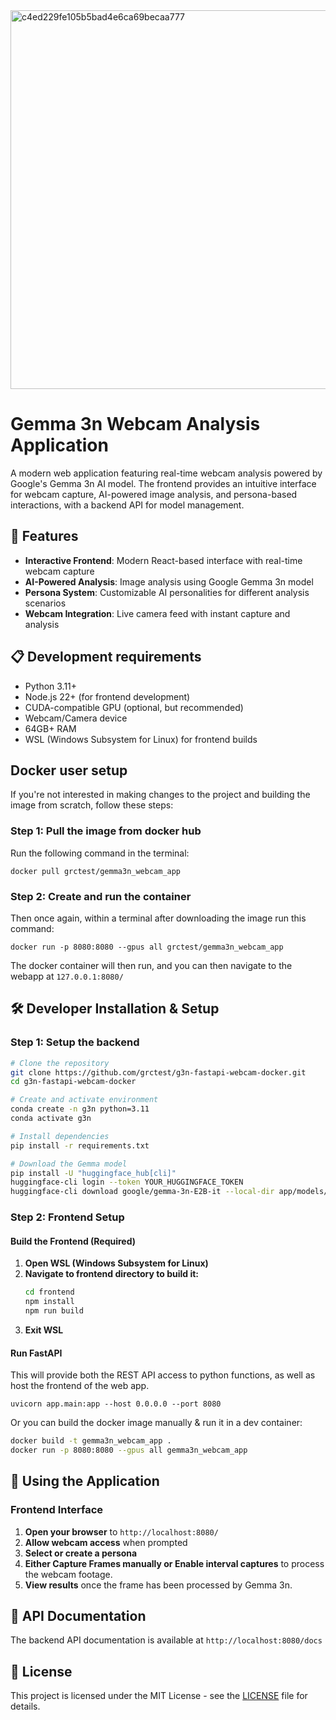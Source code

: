 <img width="1080" height="606" alt="c4ed229fe105b5bad4e6ca69becaa777" src="https://github.com/user-attachments/assets/8e6de923-8dd3-4ee6-9d42-48a06e6cef38" />


# Gemma 3n Webcam Analysis Application

A modern web application featuring real-time webcam analysis powered by Google's Gemma 3n AI model. The frontend provides an intuitive interface for webcam capture, AI-powered image analysis, and persona-based interactions, with a backend API for model management.

## 🚀 Features

- **Interactive Frontend**: Modern React-based interface with real-time webcam capture
- **AI-Powered Analysis**: Image analysis using Google Gemma 3n model
- **Persona System**: Customizable AI personalities for different analysis scenarios
- **Webcam Integration**: Live camera feed with instant capture and analysis

## 📋 Development requirements

- Python 3.11+
- Node.js 22+ (for frontend development)
- CUDA-compatible GPU (optional, but recommended)
- Webcam/Camera device
- 64GB+ RAM
- WSL (Windows Subsystem for Linux) for frontend builds

## Docker user setup

If you're not interested in making changes to the project and building the image from scratch, follow these steps:

### Step 1: Pull the image from docker hub

Run the following command in the terminal:

`docker pull grctest/gemma3n_webcam_app`

### Step 2: Create and run the container

Then once again, within a terminal after downloading the image run this command:

`docker run -p 8080:8080 --gpus all grctest/gemma3n_webcam_app`

The docker container will then run, and you can then navigate to the webapp at `127.0.0.1:8080/`

## 🛠️ Developer Installation & Setup

### Step 1: Setup the backend

```bash
# Clone the repository
git clone https://github.com/grctest/g3n-fastapi-webcam-docker.git
cd g3n-fastapi-webcam-docker

# Create and activate environment
conda create -n g3n python=3.11
conda activate g3n

# Install dependencies
pip install -r requirements.txt

# Download the Gemma model
pip install -U "huggingface_hub[cli]"
huggingface-cli login --token YOUR_HUGGINGFACE_TOKEN
huggingface-cli download google/gemma-3n-E2B-it --local-dir app/models/google/gemma-3n-E2B-it
```

### Step 2: Frontend Setup

#### Build the Frontend (Required)

1. **Open WSL (Windows Subsystem for Linux)**
2. **Navigate to frontend directory to build it:**
   ```bash
   cd frontend
   npm install
   npm run build
   ```
3. **Exit WSL**

#### Run FastAPI

This will provide both the REST API access to python functions, as well as host the frontend of the web app.

`uvicorn app.main:app --host 0.0.0.0 --port 8080`

Or you can build the docker image manually & run it in a dev container:

```bash
docker build -t gemma3n_webcam_app .
docker run -p 8080:8080 --gpus all gemma3n_webcam_app
```

## 🚀 Using the Application

### Frontend Interface

1. **Open your browser** to `http://localhost:8080/`
2. **Allow webcam access** when prompted
3. **Select or create a persona**
4. **Either Capture Frames manually or Enable interval captures** to process the webcam footage.
5. **View results** once the frame has been processed by Gemma 3n.

## 📖 API Documentation

The backend API documentation is available at `http://localhost:8080/docs` 

## 📝 License

This project is licensed under the MIT License - see the [LICENSE](LICENSE) file for details.
